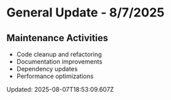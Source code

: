 # General Update - 8/7/2025

## Maintenance Activities

- Code cleanup and refactoring
- Documentation improvements
- Dependency updates
- Performance optimizations

Updated: 2025-08-07T18:53:09.607Z
